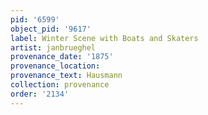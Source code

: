 ```yaml
---
pid: '6599'
object_pid: '9617'
label: Winter Scene with Boats and Skaters
artist: janbrueghel
provenance_date: '1875'
provenance_location:
provenance_text: Hausmann
collection: provenance
order: '2134'
---
```

